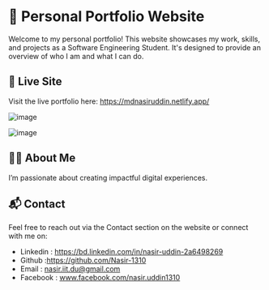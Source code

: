 # 💼 Personal Portfolio Website

Welcome to my personal portfolio! This website showcases my work, skills, and projects as a Software Engineering Student. It's designed to provide an overview of who I am and what I can do.

## 🔗 Live Site

Visit the live portfolio here: https://mdnasiruddin.netlify.app/

![image](https://github.com/user-attachments/assets/41dc6224-1aac-47ef-8522-906e265e1ff0)

![image](https://github.com/user-attachments/assets/5a6a337e-4910-4fda-89d0-072595fd12a5)


## 🙋‍♂️ About Me

I’m passionate about creating impactful digital experiences. 

## 📬 Contact

Feel free to reach out via the Contact section on the website or connect with me on:

- Linkedin : https://bd.linkedin.com/in/nasir-uddin-2a6498269
- Github   :https://github.com/Nasir-1310
- Email    : nasir.iit.du@gmail.com
- Facebook : www.facebook.com/nasir.uddin1310
